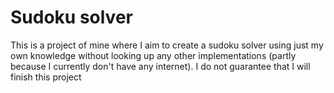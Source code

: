 # Sudoku solver
This is a project of mine where I aim to create a sudoku solver using just my own knowledge without looking up any other implementations (partly because I currently don't have any internet). I do not guarantee that I will finish this project 
